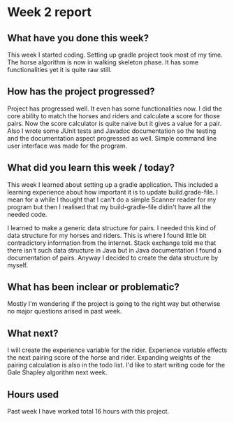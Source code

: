 
# Week 2 report


  ## What have you done this week?

 This week I started coding. Setting up gradle project took most of my time. The horse algorithm is now in walking skeleton phase. It has some functionalities yet it is quite raw still. 
    
 ## How has the project progressed?

Project has progressed well. It even has some functionalities now. I did the core ability to match the horses and riders and calculate a score for those pairs. Now the score calculator is quite naive but it gives a value for a pair. Also I wrote some JUnit tests and Javadoc documentation so the testing and the documentation aspect progressed as well. Simple command line user interface was made for the program.

## What did you learn this week / today?

This week I learned about setting up a gradle application. This included a learning experience about how important it is to update build.grade-file. I mean for a while I thought that I can't do a simple Scanner reader for my program but then I realised that my build-gradle-file didin't have all the needed code. 

I learned to make a generic data structure for pairs. I needed this kind of data structure for my horses and riders. This is where I found little bit contradictory information from the internet. Stack exchange told me that there isn't such data structure in Java but in Java documentation I found a documentation of pairs. Anyway I decided to create the data structure by myself.

##  What has been inclear or problematic? 
Mostly I'm wondering if the project is going to the right way but otherwise no major questions arised in past week.

## What next?
I will create the experience variable for the rider. Experience variable effects the next pairing score of the horse and rider. Expanding weights of the pairing calculation is also in the todo list. I'd like to start writing code for the Gale Shapley algorithm next week.

## Hours used

Past week I have worked total 16 hours with this project.
